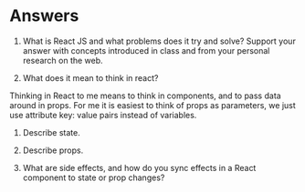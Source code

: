 # Answers

1. What is React JS and what problems does it try and solve? Support your answer with concepts introduced in class and from your personal research on the web.

1. What does it mean to think in react?

Thinking in React to me means to think in components, and to pass data around 
in props.  For me it is easiest to think of props as parameters, we just use
attribute key: value pairs instead of variables.

1. Describe state.

1. Describe props.

1. What are side effects, and how do you sync effects in a React component to state or prop changes?
